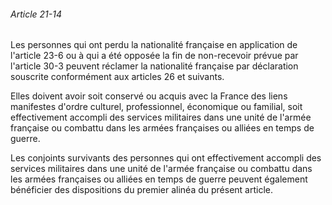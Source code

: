 ###### Article 21-14

Les personnes qui ont perdu la nationalité française en application de l'article 23-6 ou à qui a été opposée la fin de non-recevoir prévue par l'article 30-3 peuvent réclamer la nationalité française par déclaration souscrite conformément aux articles 26 et suivants.

Elles doivent avoir soit conservé ou acquis avec la France des liens manifestes d'ordre culturel, professionnel, économique ou familial, soit effectivement accompli des services militaires dans une unité de l'armée française ou combattu dans les armées françaises ou alliées en temps de guerre.

Les conjoints survivants des personnes qui ont effectivement accompli des services militaires dans une unité de l'armée française ou combattu dans les armées françaises ou alliées en temps de guerre peuvent également bénéficier des dispositions du premier alinéa du présent article.

